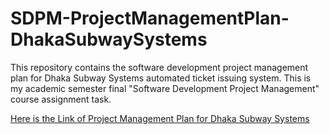 # SDPM-ProjectManagementPlan-DhakaSubwaySystems
This repository contains the software development project management plan for Dhaka Subway Systems automated ticket issuing system. This is my academic semester final "Software Development Project Management" course assignment task.

[Here is the Link of Project Management Plan for Dhaka Subway Systems](https://docs.google.com/document/d/1bvqTW7GFhsRuA96_vVGI4k0KWwU8DT2a/edit#)
